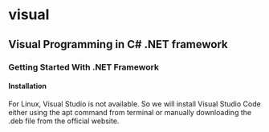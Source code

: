 # visual

<h2>Visual Programming in C# .NET framework</h2>

<h3>Getting Started With .NET Framework</h3>

<h4>Installation</h4>

For Linux, Visual Studio is not available. So we will install Visual Studio Code either using the apt command from terminal or manually downloading the .deb file from the official website.
